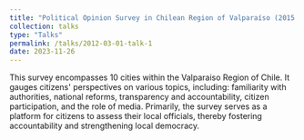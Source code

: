 ```yaml
---
title: "Political Opinion Survey in Chilean Region of Valparaíso (2015 - 2023)"
collection: talks
type: "Talks"
permalink: /talks/2012-03-01-talk-1
date: 2023-11-26
---
```


This survey encompasses 10 cities within the Valparaiso Region of Chile. It gauges citizens' perspectives on various topics, including: familiarity with authorities, national reforms, transparency and accountability, citizen participation, and the role of media. Primarily, the survey serves as a platform for citizens to assess their local officials, thereby fostering accountability and strengthening local democracy.
